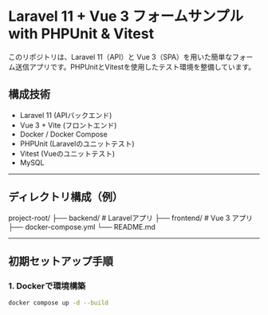 # Laravel 11 + Vue 3 フォームサンプル with PHPUnit & Vitest

このリポジトリは、Laravel 11（API）と Vue 3（SPA）を用いた簡単なフォーム送信アプリです。PHPUnitとVitestを使用したテスト環境を整備しています。

## 構成技術

- Laravel 11 (APIバックエンド)
- Vue 3 + Vite (フロントエンド)
- Docker / Docker Compose
- PHPUnit (Laravelのユニットテスト)
- Vitest (Vueのユニットテスト)
- MySQL

---

## ディレクトリ構成（例）

project-root/
├── backend/ # Laravelアプリ
├── frontend/ # Vue 3 アプリ
├── docker-compose.yml
└── README.md

---

## 初期セットアップ手順

### 1. Dockerで環境構築

```bash
docker compose up -d --build